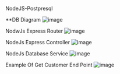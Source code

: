NodeJS-Postpresql

**DB Diagram
![image](https://user-images.githubusercontent.com/67779798/236648355-3adecd10-27df-491d-846b-2b16cc768348.png)

NodwJs Express Router
![image](https://user-images.githubusercontent.com/67779798/236648505-7ac87807-780e-432e-877d-534560fabb05.png)

NodeJs Express Controller
![image](https://user-images.githubusercontent.com/67779798/236648536-5c1492f6-48d3-4dad-8df0-2774d94f4939.png)

NodeJs Database Service
![image](https://user-images.githubusercontent.com/67779798/236648568-6d33a328-b229-4846-a2ac-5bb66e631fa1.png)

Example Of Get Customer End Point
![image](https://user-images.githubusercontent.com/67779798/236648448-6d7336b5-9498-4f4a-8025-dccdd43afca2.png)
